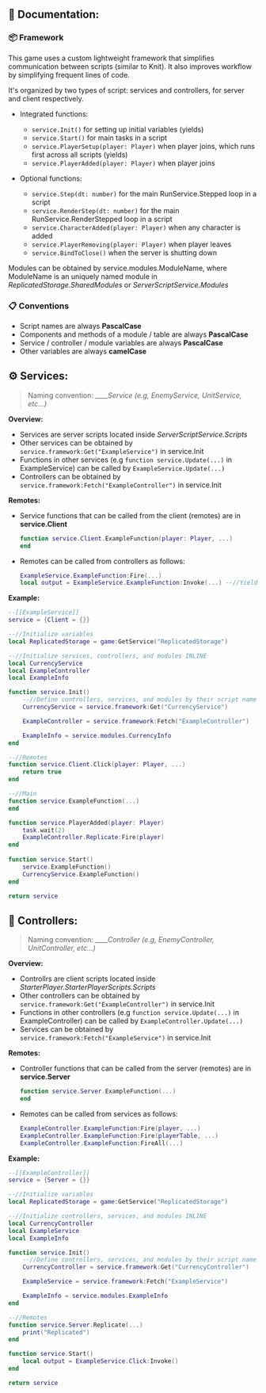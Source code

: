 ## :page_facing_up: Documentation:

### :package: Framework

This game uses a custom lightweight framework that simplifies communication between scripts (similar to Knit). It also improves workflow by simplifying frequent lines of code.

It's organized by two types of script: services and controllers, for server and client respectively.

- Integrated functions:
    - `service.Init()` for setting up initial variables (yields)
    - `service.Start()` for main tasks in a script
    - `service.PlayerSetup(player: Player)` when player joins, which runs first across all scripts (yields)
    - `service.PlayerAdded(player: Player)` when player joins
    
- Optional functions:
    - `service.Step(dt: number)` for the main RunService.Stepped loop in a script
    - `service.RenderStep(dt: number)` for the main RunService.RenderStepped loop in a script
    - `service.CharacterAdded(player: Player)` when any character is added
    - `service.PlayerRemoving(player: Player)` when player leaves
    - `service.BindToClose()` when the server is shutting down

Modules can be obtained by service.modules.ModuleName, where ModuleName is an uniquely named module in *ReplicatedStorage.SharedModules* or *ServerScriptService.Modules*

### :clipboard: Conventions

- Script names are always **PascalCase**
- Components and methods of a module / table are always **PascalCase**
- Service / controller / module variables are always **PascalCase**
- Other variables are always **camelCase**

## :gear: Services:
> Naming convention: *____Service (e.g, EnemyService, UnitService, etc...)*

**Overview:**
- Services are server scripts located inside *ServerScriptService.Scripts*
- Other services can be obtained by `service.framework:Get("ExampleService")` in service.Init
- Functions in other services (e.g `function service.Update(...)` in ExampleService) can be called by `ExampleService.Update(...)`
- Controllers can be obtained by `service.framework:Fetch("ExampleController")` in service.Init

**Remotes:**
- Service functions that can be called from the client (remotes) are in **service.Client**
    ```lua
    function service.Client.ExampleFunction(player: Player, ...)
    end
    ```
- Remotes can be called from controllers as follows:
    ```lua
    ExampleService.ExampleFunction:Fire(...)
    local output = ExampleService.ExampleFunction:Invoke(...) --//Yields
    ```

**Example:**
```lua 
--[[ExampleService]]
service = {Client = {}}

--//Initialize variables
local ReplicatedStorage = game:GetService("ReplicatedStorage")

--//Initialize services, controllers, and modules INLINE
local CurrencyService
local ExampleController
local ExampleInfo

function service.Init()
    --//Define controllers, services, and modules by their script name
    CurrencyService = service.framework:Get("CurrencyService")

    ExampleController = service.framework:Fetch("ExampleController")

    ExampleInfo = service.modules.CurrencyInfo
end

--//Remotes
function service.Client.Click(player: Player, ...)
    return true
end

--//Main
function service.ExampleFunction(...)
end

function service.PlayerAdded(player: Player)
    task.wait(2)
    ExampleController.Replicate:Fire(player)
end
    
function service.Start()
    service.ExampleFunction()
    CurrencyService.ExampleFunction()
end

return service
```

## :wrench: Controllers:
> Naming convention: *____Controller (e.g, EnemyController, UnitController, etc...)*

**Overview:**
- Controllrs are client scripts located inside *StarterPlayer.StarterPlayerScripts.Scripts*
- Other controllers can be obtained by `service.framework:Get("ExampleController")` in service.Init
- Functions in other controllers (e.g `function service.Update(...)` in ExampleController) can be called by `ExampleController.Update(...)`
- Services can be obtained by `service.framework:Fetch("ExampleService")` in service.Init

**Remotes:**
- Controller functions that can be called from the server (remotes) are in **service.Server**
    ```lua
    function service.Server.ExampleFunction(...)
    end
    ```
- Remotes can be called from services as follows:
    ```lua
    ExampleController.ExampleFunction:Fire(player, ...)
    ExampleController.ExampleFunction:Fire(playerTable, ...)
    ExampleController.ExampleFunction:FireAll(...)
    ```

**Example:**
```lua
--[[ExampleController]]
service = {Server = {}}

--//Initialize variables
local ReplicatedStorage = game:GetService("ReplicatedStorage")

--//Initialize controllers, services, and modules INLINE
local CurrencyController
local ExampleService
local ExampleInfo

function service.Init()
    --//Define controllers, services, and modules by their script name
    CurrencyController = service.framework:Get("CurrencyController")

    ExampleService = service.framework:Fetch("ExampleService")

    ExampleInfo = service.modules.ExampleInfo
end

--//Remotes
function service.Server.Replicate(...)
    print("Replicated")
end

function service.Start()
    local output = ExampleService.Click:Invoke()
end

return service
```
